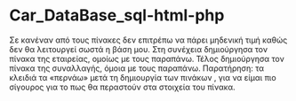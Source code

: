 # Car_DataBase_sql-html-php

Σε κανέναν από τους πίνακες δεν επιτρέπω να πάρει μηδενική τιμή καθώς δεν θα λειτουργεί σωστά η βάση μου. Στη συνέχεια δημιούργησα τον πίνακα της εταιρείας, ομοίως με τους παραπάνω. Τέλος δημιούργησα τον πίνακα της συναλλαγής, όμοια με τους παραπάνω. Παρατήρηση: τα κλειδιά τα «περνάω» μετά τη δημιουργία των πινάκων , για να είμαι πιο σίγουρος για το πως θα περαστούν στα στοιχεία του πίνακα.
